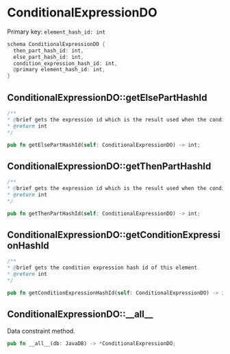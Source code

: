 # ConditionalExpressionDO

Primary key: `element_hash_id: int`

```rust
schema ConditionalExpressionDO {
  then_part_hash_id: int,
  else_part_hash_id: int,
  condition_expression_hash_id: int,
  @primary element_hash_id: int,
}
```
## ConditionalExpressionDO::getElsePartHashId

```java
/**
* @brief gets the expression id which is the result used when the condition is false.
* @return int
*/
```
```rust
pub fn getElsePartHashId(self: ConditionalExpressionDO) -> int;
```
## ConditionalExpressionDO::getThenPartHashId

```java
/**
* @brief gets the expression id which is the result used when the condition is true.
* @return int
*/
```
```rust
pub fn getThenPartHashId(self: ConditionalExpressionDO) -> int;
```
## ConditionalExpressionDO::getConditionExpressionHashId

```java
/**
* @brief gets the condition expression hash id of this element.
* @return int
*/
```
```rust
pub fn getConditionExpressionHashId(self: ConditionalExpressionDO) -> int;
```
## ConditionalExpressionDO::\_\_all\_\_

Data constraint method.

```rust
pub fn __all__(db: JavaDB) -> *ConditionalExpressionDO;
```
